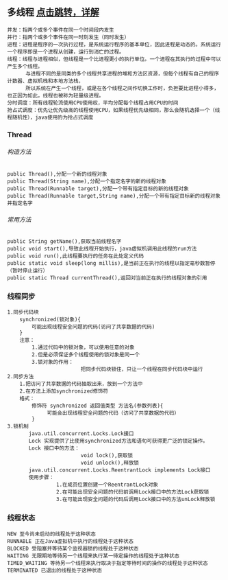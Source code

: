 ## 多线程 [点击跳转，详解](https://pdai.tech/md/java/thread/java-thread-x-overview.html)
    并发：指两个或多个事件在同一个时间段内发生
    并行：指两个或多个事件在同一时刻发生（同时发生）
    进程：进程是程序的一次执行过程，是系统运行程序的基本单位，因此进程是动态的。系统运行一个程序即是一个进程从创建，运行到消亡的过程。
    线程：线程与进程相似，但线程是一个比进程更小的执行单位。一个进程在其执行的过程中可以产生多个线程。
          与进程不同的是同类的多个线程共享进程的堆和方法区资源，但每个线程有自己的程序计数器、虚拟机栈和本地方法栈，
          所以系统在产生一个线程，或是在各个线程之间作切换工作时，负担要比进程小得多，也正因为如此，线程也被称为轻量级进程。
    分时调度：所有线程轮流使用CPU使用权，平均分配每个线程占用CPU的时间
    抢占式调度：优先让优先级高的线程使用CPU，如果线程优先级相同，那么会随机选择一个（线程随机性），java使用的为抢占式调度
### Thread
###### 构造方法
    public Thread(),分配一个新的线程对象
    public Thread(String name),分配一个指定名字的新的线程对象
    public Thread(Runnable target),分配一个带有指定目标的新的线程对象
    public Thread(Runnable target,String name),分配一个带有指定目标新的线程对象并指定名字
###### 常用方法
    public String getName(),获取当前线程名字
    public void start(),导致此线程开始执行，java虚拟机调用此线程的run方法
    public void run(),此线程要执行的任务在此处定义代码
    public static void sleep(long millis),是当前正在执行的线程以指定毫秒数暂停（暂时停止运行）
    public static Thread currentThread(),返回对当前正在执行的线程对象的引用
### 线程同步
    1.同步代码块
        synchronized(锁对象){
            可能出现线程安全问题的代码(访问了共享数据的代码)
        }
        注意：
            1.通过代码中的锁对象，可以使用任意的对象
            2.但是必须保证多个线程使用的锁对象是同一个
            3.锁对象的作用：
                            把同步代码块锁住，只让一个线程在同步代码块中运行
    2.同步方法
        1.把访问了共享数据的代码抽取出来，放到一个方法中
        2.在方法上添加synchronized修饰符
        格式：
            修饰符 synchronized 返回值类型 方法名(参数列表){
                 可能会出现线程安全问题的代码（访问了共享数据的代码）
            }
    3.锁机制        
           java.util.concurrent.Locks.Lock接口
           Lock 实现提供了比使用synchronized方法和语句可获得更广泛的锁定操作。
           Lock 接口中的方法： 
                            void lock(),获取锁
                            void unlock(),释放锁  
           java.util.concurrent.Locks.ReentrantLock implements Lock接口                    
           使用步骤：
                    1.在成员位置创建一个ReentrantLock对象
                    2.在可能出现安全问题的代码前调用Lock接口中的方法Lock获取锁
                    3.在可能出现安全问题的代码后调用Lock接口中的方法unLock释放锁     
### 线程状态
    NEW 至今尚未启动的线程处于这种状态
    RUNNABLE 正在Java虚拟机中执行的线程处于这种状态
    BLOCKED 受阻塞并等待某个监视器锁的线程处于这种状态
    WAITING 无限期地等待另一个线程来执行某一待定操作的线程处于这种状态
    TIMED_WAITING 等待另一个线程来执行取决于指定等待时间的操作的线程处于这种状态
    TERMINATED 已退出的线程处于这种状态